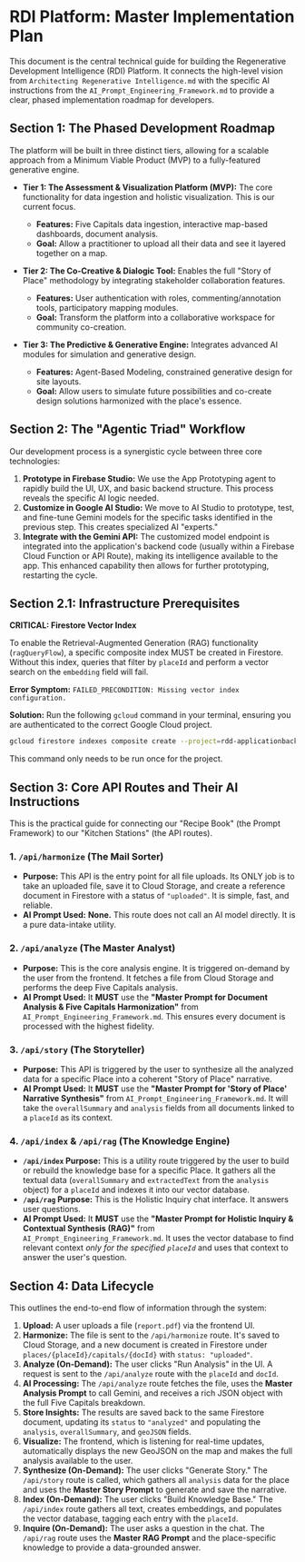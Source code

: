 # RDI Platform: Master Implementation Plan

This document is the central technical guide for building the Regenerative Development Intelligence (RDI) Platform. It connects the high-level vision from `Architecting Regenerative Intelligence.md` with the specific AI instructions from the `AI_Prompt_Engineering_Framework.md` to provide a clear, phased implementation roadmap for developers.

## Section 1: The Phased Development Roadmap

The platform will be built in three distinct tiers, allowing for a scalable approach from a Minimum Viable Product (MVP) to a fully-featured generative engine.

*   **Tier 1: The Assessment & Visualization Platform (MVP):** The core functionality for data ingestion and holistic visualization. This is our current focus.
    *   **Features:** Five Capitals data ingestion, interactive map-based dashboards, document analysis.
    *   **Goal:** Allow a practitioner to upload all their data and see it layered together on a map.

*   **Tier 2: The Co-Creative & Dialogic Tool:** Enables the full "Story of Place" methodology by integrating stakeholder collaboration features.
    *   **Features:** User authentication with roles, commenting/annotation tools, participatory mapping modules.
    *   **Goal:** Transform the platform into a collaborative workspace for community co-creation.

*   **Tier 3: The Predictive & Generative Engine:** Integrates advanced AI modules for simulation and generative design.
    *   **Features:** Agent-Based Modeling, constrained generative design for site layouts.
    *   **Goal:** Allow users to simulate future possibilities and co-create design solutions harmonized with the place's essence.

## Section 2: The "Agentic Triad" Workflow

Our development process is a synergistic cycle between three core technologies:

1.  **Prototype in Firebase Studio:** We use the App Prototyping agent to rapidly build the UI, UX, and basic backend structure. This process reveals the specific AI logic needed.
2.  **Customize in Google AI Studio:** We move to AI Studio to prototype, test, and fine-tune Gemini models for the specific tasks identified in the previous step. This creates specialized AI "experts."
3.  **Integrate with the Gemini API:** The customized model endpoint is integrated into the application's backend code (usually within a Firebase Cloud Function or API Route), making its intelligence available to the app. This enhanced capability then allows for further prototyping, restarting the cycle.

## Section 2.1: Infrastructure Prerequisites

**CRITICAL: Firestore Vector Index**

To enable the Retrieval-Augmented Generation (RAG) functionality (`ragQueryFlow`), a specific composite index MUST be created in Firestore. Without this index, queries that filter by `placeId` and perform a vector search on the `embedding` field will fail.

**Error Symptom:**
`FAILED_PRECONDITION: Missing vector index configuration.`

**Solution:**
Run the following `gcloud` command in your terminal, ensuring you are authenticated to the correct Google Cloud project.

```bash
gcloud firestore indexes composite create --project=rdd-applicationback --collection-group=knowledge --query-scope=COLLECTION --field-config=order=ASCENDING,field-path=placeId --field-config=vector-config='{"dimension":"768","flat": "{}"}',field-path=embedding
```

This command only needs to be run once for the project.

## Section 3: Core API Routes and Their AI Instructions

This is the practical guide for connecting our "Recipe Book" (the Prompt Framework) to our "Kitchen Stations" (the API routes).

### 1. `/api/harmonize` (The Mail Sorter)
-   **Purpose:** This API is the entry point for all file uploads. Its ONLY job is to take an uploaded file, save it to Cloud Storage, and create a reference document in Firestore with a status of `"uploaded"`. It is simple, fast, and reliable.
-   **AI Prompt Used:** **None.** This route does not call an AI model directly. It is a pure data-intake utility.

### 2. `/api/analyze` (The Master Analyst)
-   **Purpose:** This is the core analysis engine. It is triggered on-demand by the user from the frontend. It fetches a file from Cloud Storage and performs the deep Five Capitals analysis.
-   **AI Prompt Used:** It **MUST** use the **"Master Prompt for Document Analysis & Five Capitals Harmonization"** from `AI_Prompt_Engineering_Framework.md`. This ensures every document is processed with the highest fidelity.

### 3. `/api/story` (The Storyteller)
-   **Purpose:** This API is triggered by the user to synthesize all the analyzed data for a specific Place into a coherent "Story of Place" narrative.
-   **AI Prompt Used:** It **MUST** use the **"Master Prompt for 'Story of Place' Narrative Synthesis"** from `AI_Prompt_Engineering_Framework.md`. It will take the `overallSummary` and `analysis` fields from all documents linked to a `placeId` as its context.

### 4. `/api/index` & `/api/rag` (The Knowledge Engine)
-   **`/api/index` Purpose:** This is a utility route triggered by the user to build or rebuild the knowledge base for a specific Place. It gathers all the textual data (`overallSummary` and `extractedText` from the `analysis` object) for a `placeId` and indexes it into our vector database.
-   **`/api/rag` Purpose:** This is the Holistic Inquiry chat interface. It answers user questions.
-   **AI Prompt Used:** It **MUST** use the **"Master Prompt for Holistic Inquiry & Contextual Synthesis (RAG)"** from `AI_Prompt_Engineering_Framework.md`. It uses the vector database to find relevant context *only for the specified `placeId`* and uses that context to answer the user's question.

## Section 4: Data Lifecycle

This outlines the end-to-end flow of information through the system:

1.  **Upload:** A user uploads a file (`report.pdf`) via the frontend UI.
2.  **Harmonize:** The file is sent to the `/api/harmonize` route. It's saved to Cloud Storage, and a new document is created in Firestore under `places/{placeId}/capitals/{docId}` with `status: "uploaded"`.
3.  **Analyze (On-Demand):** The user clicks "Run Analysis" in the UI. A request is sent to the `/api/analyze` route with the `placeId` and `docId`.
4.  **AI Processing:** The `/api/analyze` route fetches the file, uses the **Master Analysis Prompt** to call Gemini, and receives a rich JSON object with the full Five Capitals breakdown.
5.  **Store Insights:** The results are saved back to the same Firestore document, updating its `status` to `"analyzed"` and populating the `analysis`, `overallSummary`, and `geoJSON` fields.
6.  **Visualize:** The frontend, which is listening for real-time updates, automatically displays the new GeoJSON on the map and makes the full analysis available to the user.
7.  **Synthesize (On-Demand):** The user clicks "Generate Story." The `/api/story` route is called, which gathers all `analysis` data for the place and uses the **Master Story Prompt** to generate and save the narrative.
8.  **Index (On-Demand):** The user clicks "Build Knowledge Base." The `/api/index` route gathers all text, creates embeddings, and populates the vector database, tagging each entry with the `placeId`.
9.  **Inquire (On-Demand):** The user asks a question in the chat. The `/api/rag` route uses the **Master RAG Prompt** and the place-specific knowledge to provide a data-grounded answer.
